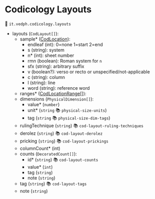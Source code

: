 # Codicology Layouts

🔑 `it.vedph.codicology.layouts`

- layouts (`CodLayout[]`):
  - sample\* ([CodLocation](cod-location.md)):
    - endleaf (int): 0=none 1=start 2=end
    - s (string): system
    - n\* (int): sheet number
    - rmn (boolean): Roman system for `n`
    - sfx (string): arbitrary suffix
    - v (boolean?): verso or recto or unspecified/not-applicable
    - c (string): column
    - l (string): line
    - word (string): reference word
  - ranges\* ([CodLocationRange[]](cod-location-range.md)):
  - dimensions (`PhysicalDimension[]`):
    - value\* (`number`)
    - unit\* (`string` 📚 `physical-size-units`)
    - tag (`string` 📚 `physical-size-dim-tags`)
  - rulingTechnique (`string`) 📚 `cod-layout-ruling-techniques`
  - derolez (`string`) 📚 `cod-layout-derolez`
  - pricking (`string`) 📚 `cod-layout-prickings`
  - columnCount\* (int)
  - counts (`DecoratedCount[]`):
    - id* (`string`) 📚 `cod-layout-counts`
    - value* (`int`)
    - tag (`string`)
    - note (`string`)
  - tag (`string`) 📚 `cod-layout-tags`
  - note (`string`)
